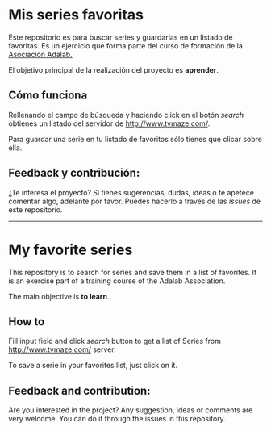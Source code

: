 

# Mis series favoritas

Este repositorio es para buscar series y guardarlas en un listado de favoritas. Es un ejercicio que forma parte del curso de formación de la [Asociación Adalab.](https://adalab.es/)

El objetivo principal de la realización del proyecto es **aprender**.

## Cómo funciona

Rellenando el campo de búsqueda y haciendo click en el botón _search_ obtienes un listado del servidor de http://www.tvmaze.com/.

Para guardar una serie en tu listado de favoritos sólo tienes que clicar sobre ella.

## Feedback y contribución:

¿Te interesa el proyecto? Si tienes sugerencias, dudas, ideas o te apetece comentar algo, adelante por favor. Puedes hacerlo a través de las _issues_ de este repositorio.

---

# My favorite series

This repository is to search for series and save them in a list of favorites. It is an exercise part of a training course of the Adalab Association.

The main objective is **to learn**.

## How to

Fill input field and click _search_ button to get a list of Series from http://www.tvmaze.com/ server.

To save a serie in your favorites list, just click on it.

## Feedback and contribution:

Are you interested in the project? Any suggestion, ideas or comments are very welcome. You can do it through the issues in this repository.
